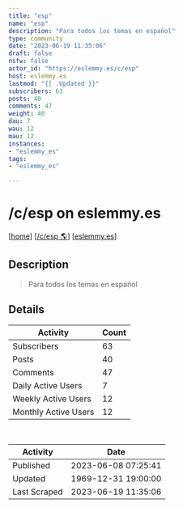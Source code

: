 ```yaml
---
title: "esp" 
name: "esp"
description: "Para todos los temas en español"
type: community
date: "2023-06-19 11:35:06"
draft: false
nsfw: false
actor_id: "https://eslemmy.es/c/esp"
host: eslemmy.es
lastmod: "{[ .Updated }}"
subscribers: 63
posts: 40
comments: 47
weight: 40
dau: 7
wau: 12
mau: 12
instances:
- "eslemmy_es"
tags: 
- "eslemmy_es"

---
```


# /c/esp on eslemmy.es

[[home](/)]
[[/c/esp 🌎](https://eslemmy.es/c/esp)]
[[eslemmy.es](/instances/eslemmy_es)]


## Description 

<blockquote class="description">
Para todos los temas en español
</blockquote>


## Details

| Activity | Count  |
|----------------------|---|
| Subscribers          | 63 |
| Posts                | 40  |
| Comments             | 47  |
| Daily Active Users   | 7  |
| Weekly Active Users  | 12  |
| Monthly Active Users | 12  |

<br>

| Activity | Date |
|----------------------|---|
| Published            | 2023-06-08 07:25:41 |
| Updated              | 1969-12-31 19:00:00 |
| Last Scraped         | 2023-06-19 11:35:06 |
